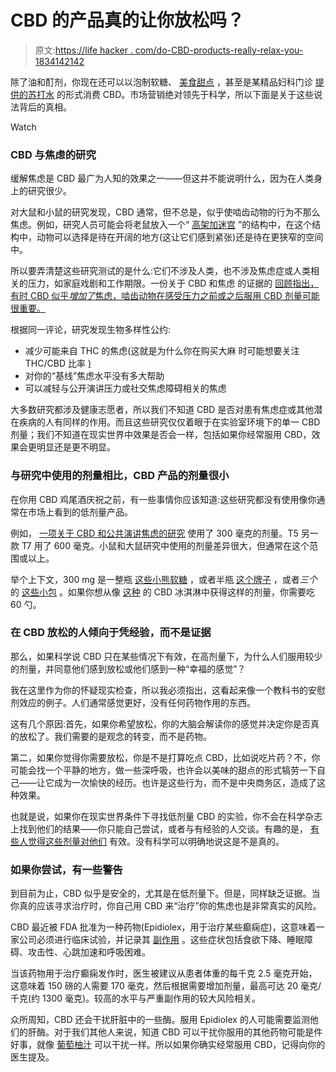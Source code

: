 # CBD 的产品真的让你放松吗？

> 原文:[https://life hacker . com/do-CBD-products-really-relax-you-1834142142](https://lifehacker.com/do-cbd-products-really-relax-you-1834142142)

除了油和酊剂，你现在还可以以泡制软糖、 [美食甜点](https://www.foodabletv.com/blog/cbd-infused-cocktails-ice-cream-and-desserts-are-on-the-rise) ，甚至是某精品妇科门诊 [提供的苏打水](https://jezebel.com/tia-the-boutique-gyno-wants-a-whole-lot-of-data-about-1833469897) 的形式消费 CBD。市场营销绝对领先于科学，所以下面是关于这些说法背后的真相。

Watch

### CBD 与焦虑的研究

缓解焦虑是 CBD 最广为人知的效果之一——但这并不能说明什么，因为在人类身上的研究很少。

对大鼠和小鼠的研究发现，CBD 通常，但不总是，似乎使啮齿动物的行为不那么焦虑。例如，研究人员可能会将老鼠放入一个“ [高架加迷宫](https://en.wikipedia.org/wiki/Elevated_plus_maze) ”的结构中，在这个结构中，动物可以选择是待在开阔的地方(这让它们感到紧张)还是待在更狭窄的空间中。

所以要弄清楚这些研究测试的是什么:它们不涉及人类，也不涉及焦虑症或人类相关的压力，如家庭戏剧和工作期限。一份关于 CBD 和焦虑 的证据的 [回顾指出，有时 CBD 似乎*增加了*焦虑，啮齿动物在感受压力之前或之后服用 CBD 剂量可能很重要。](https://link.springer.com/article/10.1007/s13311-015-0387-1#Sec18)

根据同一评论，研究发现生物多样性公约:

*   减少可能来自 THC 的焦虑(这就是为什么你在购买大麻 时可能想要关注 THC/CBD 比率 [)](https://lifehacker.com/for-a-better-cannabis-shopping-experience-focus-on-how-1834111510)
*   对你的“基线”焦虑水平没有多大帮助
*   可以减轻与公开演讲压力或社交焦虑障碍相关的焦虑

大多数研究都涉及健康志愿者，所以我们不知道 CBD 是否对患有焦虑症或其他潜在疾病的人有同样的作用。而且这些研究仅仅着眼于在实验室环境下的单一 CBD 剂量；我们不知道在现实世界中效果是否会一样，包括如果你经常服用 CBD，效果会更明显还是更不明显。

### 与研究中使用的剂量相比，CBD 产品的剂量很小

在你用 CBD 鸡尾酒庆祝之前，有一些事情你应该知道:这些研究都没有使用像你通常在市场上看到的低剂量产品。

例如， [一项关于 CBD 和公共演讲焦虑的研究](https://www.ncbi.nlm.nih.gov/pmc/articles/PMC3079847/) 使用了 300 毫克的剂量。T5 另一款 T7 用了 600 毫克。小鼠和大鼠研究中使用的剂量差异很大，但通常在这个范围或以上。

举个上下文，300 mg 是一整瓶 [这些小熊软糖](https://notpot.com/products/vegan-cbd-gummies) ，或者半瓶 [这个牌子](https://purekana.com/collections/cbd-gummies/) ，或者*三个*的 [这些小包](https://www.diamondcbd.com/products/relax-gummies-cbd-infused-watermelon-slices-100mg) 。如果你想从像 [这种](https://www.forbes.com/sites/lesliekelly/2019/01/16/van-leeuwens-new-cbd-oil-infused-ice-cream-is-awesome/#7eba672a4416) 的 CBD 冰淇淋中获得这样的剂量，你需要吃 60 勺。

### 在 CBD 放松的人倾向于凭经验，而不是证据

那么，如果科学说 CBD 只在某些情况下有效，在高剂量下，为什么人们服用较少的剂量，并同意他们感到放松或他们感到一种“幸福的感觉”？

我在这里作为你的怀疑现实检查，所以我必须指出，这看起来像一个教科书的安慰剂效应的例子。人们通常感觉更好，没有任何药物作用的东西。

这有几个原因:首先，如果你希望放松，你的大脑会解读你的感觉并决定你是否真的放松了。我们需要的是观念的转变，而不是药物。

第二，如果你觉得你需要放松，你是不是打算吃点 CBD，比如说吃片药？不，你可能会找一个平静的地方，做一些深呼吸，也许会以美味的甜点的形式犒劳一下自己——让它成为一次愉快的经历。也许是这些行为，而不是中央商务区，造成了这种效果。

也就是说，如果你在现实世界条件下寻找低剂量 CBD 的实验，你不会在科学杂志上找到他们的结果——你只能自己尝试，或者与有经验的人交谈。有趣的是， [有些人觉得这些剂量对他们](https://www.projectcbd.org/how-to/cbd-dosage) 有效。没有科学可以明确地说这是不是真的。

### 如果你尝试，有一些警告

到目前为止，CBD 似乎是安全的，尤其是在低剂量下。但是，同样缺乏证据。当你真的应该寻求治疗时，你自己用 CBD 来“治疗”你的焦虑也是非常真实的风险。

CBD 最近被 FDA 批准为一种药物(Epidiolex，用于治疗某些癫痫症)，这意味着一家公司必须进行临床试验，并记录其 [副作用](https://www.drugs.com/sfx/epidiolex-side-effects.html) 。这些症状包括食欲下降、睡眠障碍、攻击性、心跳加速和呼吸困难。

当该药物用于治疗癫痫发作时，医生被建议从患者体重的每千克 2.5 毫克开始，这意味着 150 磅的人需要 170 毫克，然后根据需要增加剂量，最高可达 20 毫克/千克(约 1300 毫克)。较高的水平与严重副作用的较大风险相关。

众所周知，CBD 还会干扰肝脏中的一些酶。服用 Epidiolex 的人可能需要监测他们的肝酶。对于我们其他人来说，知道 CBD 可以干扰你服用的其他药物可能是件好事，就像 [葡萄柚汁](https://lifehacker.com/why-you-shouldn-t-take-some-medicines-with-grapefruit-j-1755800582) 可以干扰一样。所以如果你确实经常服用 CBD，记得向你的医生提及。